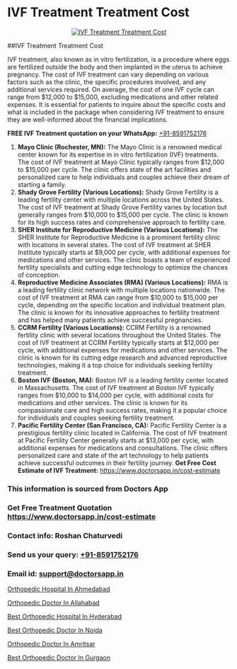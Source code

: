 # IVF Treatment Treatment Cost

<p align="center">
  <a href="https://doctorsapp.in/treatment/ivf-treatment">
    <img src="https://doctorsapp.co.in/uploads/treatment_image/ICSI.jpg" alt="IVF Treatment Treatment Cost">
  </a>
</p>
##IVF Treatment Treatment Cost

IVF treatment, also known as in vitro fertilization, is a procedure where eggs are fertilized outside the body and then implanted in the uterus to achieve pregnancy. The cost of IVF treatment can vary depending on various factors such as the clinic, the specific procedures involved, and any additional services required. On average, the cost of one IVF cycle can range from $12,000 to $15,000, excluding medications and other related expenses. It is essential for patients to inquire about the specific costs and what is included in the package when considering IVF treatment to ensure they are well-informed about the financial implications.

**FREE IVF Treatment quotation on your WhatsApp:**  [+91-8591752176](https://api.whatsapp.com/send?phone=8591752176)

1) **Mayo Clinic (Rochester, MN):** The Mayo Clinic is a renowned medical center known for its expertise in in vitro fertilization (IVF) treatments. The cost of IVF treatment at Mayo Clinic typically ranges from $12,000 to $15,000 per cycle. The clinic offers state of the art facilities and personalized care to help individuals and couples achieve their dream of starting a family.
2) **Shady Grove Fertility (Various Locations):** Shady Grove Fertility is a leading fertility center with multiple locations across the United States. The cost of IVF treatment at Shady Grove Fertility varies by location but generally ranges from $10,000 to $15,000 per cycle. The clinic is known for its high success rates and comprehensive approach to fertility care.
3) **SHER Institute for Reproductive Medicine (Various Locations):** The SHER Institute for Reproductive Medicine is a prominent fertility clinic with locations in several states. The cost of IVF treatment at SHER Institute typically starts at $9,000 per cycle, with additional expenses for medications and other services. The clinic boasts a team of experienced fertility specialists and cutting edge technology to optimize the chances of conception.
4) **Reproductive Medicine Associates (RMA) (Various Locations):** RMA is a leading fertility clinic network with multiple locations nationwide. The cost of IVF treatment at RMA can range from $10,000 to $15,000 per cycle, depending on the specific location and individual treatment plan. The clinic is known for its innovative approaches to fertility treatment and has helped many patients achieve successful pregnancies.
5) **CCRM Fertility (Various Locations):** CCRM Fertility is a renowned fertility clinic with several locations throughout the United States. The cost of IVF treatment at CCRM Fertility typically starts at $12,000 per cycle, with additional expenses for medications and other services. The clinic is known for its cutting edge research and advanced reproductive technologies, making it a top choice for individuals seeking fertility treatment.
6) **Boston IVF (Boston, MA):** Boston IVF is a leading fertility center located in Massachusetts. The cost of IVF treatment at Boston IVF typically ranges from $10,000 to $14,000 per cycle, with additional costs for medications and other services. The clinic is known for its compassionate care and high success rates, making it a popular choice for individuals and couples seeking fertility treatment.
7) **Pacific Fertility Center (San Francisco, CA):** Pacific Fertility Center is a prestigious fertility clinic located in California. The cost of IVF treatment at Pacific Fertility Center generally starts at $13,000 per cycle, with additional expenses for medications and consultations. The clinic offers personalized care and state of the art technology to help patients achieve successful outcomes in their fertility journey.
**Get Free Cost Estimate of IVF Treatment:** https://www.doctorsapp.in/cost-estimate

### This information is sourced from Doctors App 
### Get Free Treatment Quotation https://www.doctorsapp.in/cost-estimate
### Contact info: Roshan Chaturvedi 
### Send us your query: [+91-8591752176](https://api.whatsapp.com/send?phone=8591752176) 
### Email id: support@doctorsapp.in

[Orthopedic Hospital In Ahmedabad](https://www.linkedin.com/pulse/orthopedic-hospital-ahmedabad-knee-replacement-treatment-hkpne?trackingId=UL%2Fp2QBas5zXT%2BkeybAi7g%3D%3D&lipi=urn%3Ali%3Apage%3Ad_flagship3_company_admin%3BII%2FSNcWiSiigR90SV5cfEQ%3D%3D)

[Orthopedic Doctor In Allahabad](https://www.linkedin.com/pulse/orthopedic-doctor-allahabad-doctorsapp-khulna-in24e?trackingId=z8ED9bQpgSQKn9u3sPy1Bw%3D%3D&lipi=urn%3Ali%3Apage%3Ad_flagship3_company_admin%3BEfzsr1%2BmQ6eR1XkJR7MU1A%3D%3D)

[Best Orthopedic Hospital In Hyderabad](https://medium.com/@vimalrana22/best-orthopedic-hospital-in-hyderabad-e7492a968a31)

[Best Orthopedic Doctor In Noida](https://medium.com/@vimalrana22/best-orthopedic-doctor-in-noida-5fe7448c5c3c)

[Orthopedic Doctor In Amritsar](https://doctors-apps.github.io/doctorsapp/orthopedic-doctor-in-amritsar)

[Best Orthopedic Doctor In Gurgaon](https://doctors-apps.github.io/doctorsapp/best-orthopedic-doctor-in-gurgaon)

